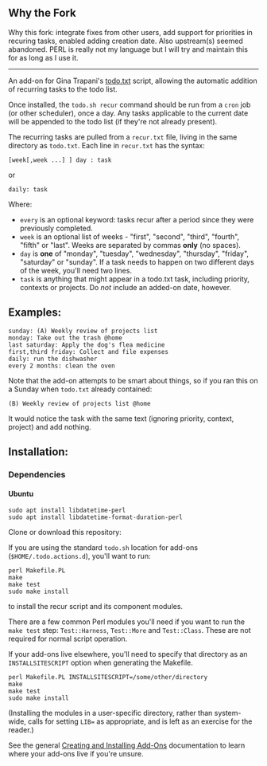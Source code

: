 ## Why the Fork

Why this fork: integrate fixes from other users, add support for priorities in 
recuring tasks, enabled adding creation date. Also upstream(s) seemed abandoned.
PERL is really not my language but I will try and maintain this for as long as 
I use it.

---

An add-on for Gina Trapani's [todo.txt](https://github.com/ginatrapani/todo.txt-cli) script,
allowing the automatic addition of recurring tasks to the todo list.

Once installed, the `todo.sh recur` command should be run from a `cron` job (or
other scheduler), once a day.  Any tasks applicable to the current date will be
appended to the todo list (if they're not already present).

The recurring tasks are pulled from a `recur.txt` file, living in the same 
directory as `todo.txt`.  Each line in `recur.txt` has the syntax:

    [week[,week ...] ] day : task
    
or

    daily: task    

Where:

- `every` is an optional keyword: tasks recur after a period since they were 
  previously completed.
- `week` is an optional list of weeks - "first", "second", "third", "fourth", 
  "fifth" or "last".  Weeks are separated by commas __only__ (no spaces).
- `day` is __one__ of "monday", "tuesday", "wednesday", "thursday", "friday", 
  "saturday" or "sunday".  If a task needs to happen on two different days of
  the week, you'll need two lines.
- `task` is anything that might appear in a todo.txt task, including priority,
  contexts or projects.  Do *not* include an added-on date, however.

## Examples:

    sunday: (A) Weekly review of projects list
    monday: Take out the trash @home
    last saturday: Apply the dog's flea medicine
    first,third friday: Collect and file expenses
    daily: run the dishwasher
    every 2 months: clean the oven
Note that the add-on attempts to be smart about things, so if you ran this on a
Sunday when `todo.txt` already contained:

    (B) Weekly review of projects list @home

It would notice the task with the same text (ignoring priority, context, 
project) and add nothing.

## Installation:

### Dependencies

#### Ubuntu

```
sudo apt install libdatetime-perl
sudo apt install libdatetime-format-duration-perl
```

Clone or download this repository:

If you are using the standard `todo.sh` location for add-ons 
(`$HOME/.todo.actions.d`), you'll want to run:

    perl Makefile.PL
    make
    make test
    sudo make install

to install the recur script and its component modules.

There are a few common Perl modules you'll need if you want to run the
`make test` step: `Test::Harness`, `Test::More` and `Test::Class`. These are 
not required for normal script operation.

If your add-ons live elsewhere, you'll need to specify that directory as an
`INSTALLSITESCRIPT` option when generating the Makefile.

    perl Makefile.PL INSTALLSITESCRIPT=/some/other/directory
    make
    make test
    sudo make install

(Installing the modules in a user-specific directory, rather than system-wide, 
calls for setting `LIB=` as appropriate, and is left as an exercise for the reader.)

See the general [Creating and Installing Add-Ons](https://github.com/ginatrapani/todo.txt-cli/wiki/Creating-and-Installing-Add-ons)
documentation to learn where your add-ons live if you're unsure.
